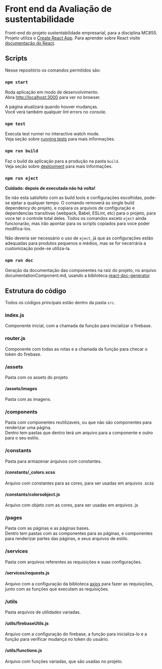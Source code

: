 # Front end da Avaliação de sustentabilidade

Front-end do projeto sustentabilidade empresarial, para a disciplina MC855. <br/>
Projeto utiliza o [Create React App](https://github.com/facebook/create-react-app). Para aprender sobre React visite [documentação do React](https://reactjs.org/).

## Scripts

Nesse repositório os comandos permitidos são:

### `npm start`

Roda aplicação em modo de desenvolvimento.<br />
Abra [http://localhost:3000](http://localhost:3000) para ver no browser.

A página atualizará quando houver mudanças.<br />
Você verá também qualquer lint errors no console.

### `npm test`

Executa test runner no interactive watch mode.<br />
Veja seção sobre [running tests](https://facebook.github.io/create-react-app/docs/running-tests) para mais informações.

### `npm run build`

Faz o build da aplicação para a produção na pasta `build`.<br />
Veja seção sobre [deployment](https://facebook.github.io/create-react-app/docs/deployment) para mais informações.

### `npm run eject`

**Cuidado: depois de executada não há volta!**

Se não esta satisfeito com as build tools e configurações escolhidas, pode-se ejetar a qualquer tempo. O comando removerá as single build dependency do projeto, e copiara os arquivos de configuração e dependencias transitivas (webpack, Babel, ESLint, etc) para o projeto, para voce ter o controle total deles. Todos os comandos exceto `eject` ainda funcionarão, mas irão apontar para os scripts copiados para voce poder modifica-los.

Não deveria ser necessário o uso de `eject`, já que as configurações estão adequadas para produtos pequenos e médios, mas se for necerrária a customização pode-se utiliza-la.

### `npm run doc`
Geração da documentação das componentes na raiz do projeto, no arquivo documentationComponent.md, usando a biblioteca [react-doc-generator](https://github.com/marborkowski/react-doc-generator#readme)

## Estrutura do código
Todos os códigos principais estão dentro da pasta `src`.

### index.js
Componente inicial, com a chamada da função para inicializar o firebase.

### router.js
Componente com todas as rotas e a chamada da função para checar o token do firebase.

### /assets
Pasta com os assets do projeto

#### /assets/images
Pasta com as imagens.

### /components
Pasta com componentes reutilizaveis, ou que não são componentes para renderizar uma página. <br/>
Dentro tem pastas que dentro terá um arquivo para a componente e outro para o seu estilo.

### /constants
Pasta para armazenar arquivos com constantes. 

#### /constants/_colors.scss
Arquivo com constantes para as cores, para ser usadas em arquivos .scss

#### /constants/colorsobject.js
Arquivo com objeto com as cores, para ser usadas em arquivos .js

### /pages
Pasta com as páginas e as páginas bases. <br/>
Dentro tem pastas com as componentes para as páginas, e componentes para renderizar partes das páginas, e seus arquivos de estilo.

### /services
Pasta com arquivos referentes as requisições e suas configurações.

#### /services/requests.js
Arquivo com a configuração da biblioteca [axios](https://www.npmjs.com/package/axios) para fazer as requisições, junto com as funções que executam as requisições.

### /utils
Pasta arquivos de utilidades variadas.

#### /utils/firebaseUtils.js
Arquivo com a configuração do firebase, a função para inicializa-lo e a função para verificar mudança no token do usuário.

#### /utils/functions.js
Arquivo com funções variadas, que são usadas no projeto.

